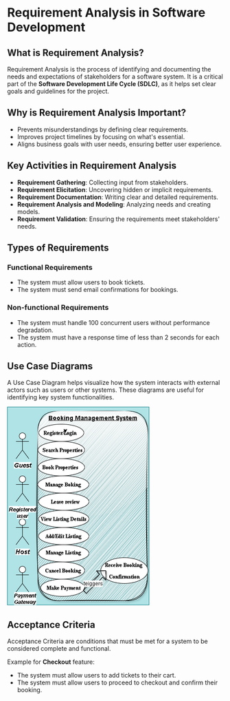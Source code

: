 # Requirement Analysis in Software Development

## What is Requirement Analysis?
Requirement Analysis is the process of identifying and documenting the needs and expectations of stakeholders for a software system. It is a critical part of the **Software Development Life Cycle (SDLC)**, as it helps set clear goals and guidelines for the project.

## Why is Requirement Analysis Important?
- Prevents misunderstandings by defining clear requirements.
- Improves project timelines by focusing on what's essential.
- Aligns business goals with user needs, ensuring better user experience.

## Key Activities in Requirement Analysis
- **Requirement Gathering**: Collecting input from stakeholders.
- **Requirement Elicitation**: Uncovering hidden or implicit requirements.
- **Requirement Documentation**: Writing clear and detailed requirements.
- **Requirement Analysis and Modeling**: Analyzing needs and creating models.
- **Requirement Validation**: Ensuring the requirements meet stakeholders' needs.

## Types of Requirements

### Functional Requirements
- The system must allow users to book tickets.
- The system must send email confirmations for bookings.

### Non-functional Requirements
- The system must handle 100 concurrent users without performance degradation.
- The system must have a response time of less than 2 seconds for each action.

## Use Case Diagrams
A Use Case Diagram helps visualize how the system interacts with external actors such as users or other systems. These diagrams are useful for identifying key system functionalities.

![Booking Use Case Diagram](alx-booking-uc.png)

## Acceptance Criteria
Acceptance Criteria are conditions that must be met for a system to be considered complete and functional. 

Example for **Checkout** feature:
- The system must allow users to add tickets to their cart.
- The system must allow users to proceed to checkout and confirm their booking.

